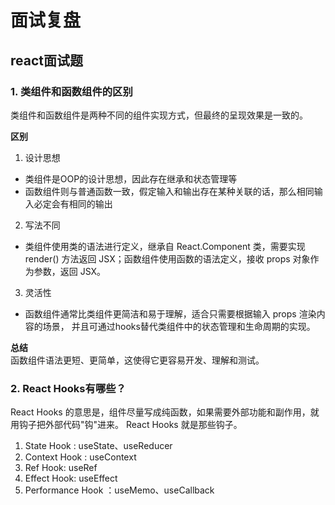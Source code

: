# 面试复盘

## react面试题

### 1. 类组件和函数组件的区别

类组件和函数组件是两种不同的组件实现方式，但最终的呈现效果是一致的。

**区别**

1. 设计思想

- 类组件是OOP的设计思想，因此存在继承和状态管理等
- 函数组件则与普通函数一致，假定输入和输出存在某种关联的话，那么相同输入必定会有相同的输出

2. 写法不同

- 类组件使用类的语法进行定义，继承自 React.Component 类，需要实现 render() 方法返回 JSX；函数组件使用函数的语法定义，接收 props 对象作为参数，返回 JSX。

3. 灵活性

- 函数组件通常比类组件更简洁和易于理解，适合只需要根据输入 props 渲染内容的场景，
  并且可通过hooks替代类组件中的状态管理和生命周期的实现。

**总结**  
函数组件语法更短、更简单，这使得它更容易开发、理解和测试。

### 2. React Hooks有哪些？

React Hooks 的意思是，组件尽量写成纯函数，如果需要外部功能和副作用，就用钩子把外部代码"钩"进来。 React Hooks 就是那些钩子。

1. State Hook : useState、useReducer
2. Context Hook : useContext
3. Ref Hook: useRef
4. Effect Hook: useEffect
5. Performance Hook ：useMemo、useCallback
